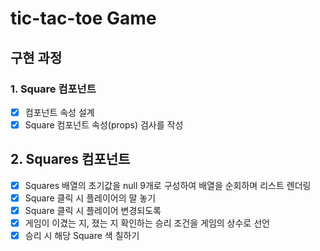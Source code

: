 # tic-tac-toe Game

## 구현 과정

### 1. Square 컴포넌트

- [x] 컴포넌트 속성 설계
- [x] Square 컴포넌트 속성(props) 검사를 작성

## 2. Squares 컴포넌트

- [x] Squares 배열의 초기값을 null 9개로 구성하여 배열을 순회하며 리스트 렌더링
- [x] Square 클릭 시 플레이어의 말 놓기
- [x] Square 클릭 시 플레이어 변경되도록
- [x] 게임이 이겼는 지, 졌는 지 확인하는 승리 조건을 게임의 상수로 선언
- [x] 승리 시 해당 Square 색 칠하기
